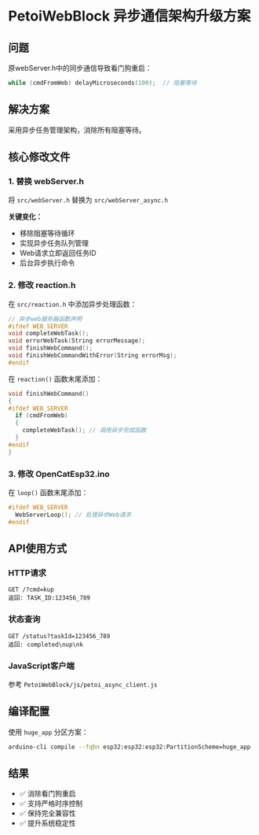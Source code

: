# PetoiWebBlock 异步通信架构升级方案

## 问题
原webServer.h中的同步通信导致看门狗重启：
```cpp
while (cmdFromWeb) delayMicroseconds(100);  // 阻塞等待
```

## 解决方案
采用异步任务管理架构，消除所有阻塞等待。

## 核心修改文件

### 1. 替换 webServer.h
将 `src/webServer.h` 替换为 `src/webServer_async.h`

**关键变化：**
- 移除阻塞等待循环
- 实现异步任务队列管理
- Web请求立即返回任务ID
- 后台异步执行命令

### 2. 修改 reaction.h
在 `src/reaction.h` 中添加异步处理函数：

```cpp
// 异步web服务器函数声明
#ifdef WEB_SERVER
void completeWebTask();
void errorWebTask(String errorMessage);
void finishWebCommand();
void finishWebCommandWithError(String errorMsg);
#endif
```

在 `reaction()` 函数末尾添加：
```cpp
void finishWebCommand()
{
#ifdef WEB_SERVER
  if (cmdFromWeb)
  {
    completeWebTask(); // 调用异步完成函数
  }
#endif
}
```

### 3. 修改 OpenCatEsp32.ino
在 `loop()` 函数末尾添加：
```cpp
#ifdef WEB_SERVER
  WebServerLoop(); // 处理异步Web请求
#endif
```

## API使用方式

### HTTP请求
```
GET /?cmd=kup
返回: TASK_ID:123456_789
```

### 状态查询
```
GET /status?taskId=123456_789
返回: completed\nup\nk
```

### JavaScript客户端
参考 `PetoiWebBlock/js/petoi_async_client.js`

## 编译配置
使用 `huge_app` 分区方案：
```bash
arduino-cli compile --fqbn esp32:esp32:esp32:PartitionScheme=huge_app
```

## 结果
- ✅ 消除看门狗重启
- ✅ 支持严格时序控制  
- ✅ 保持完全兼容性
- ✅ 提升系统稳定性 
